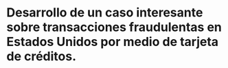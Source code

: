 # Desarrollo de un caso interesante sobre transacciones fraudulentas en Estados Unidos por medio de tarjeta de créditos.
<img href = 'https://www.viajarmiami.com/img/black-friday-miami.jpg'>
